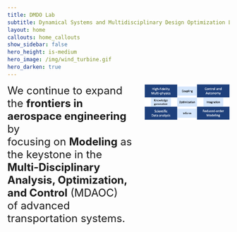 ```yaml
---
title: DMDO Lab
subtitle: Dynamical Systems and Multidisciplinary Design Optimization Lab
layout: home
callouts: home_callouts
show_sidebar: false
hero_height: is-medium
hero_image: /img/wind_turbine.gif
hero_darken: true
---
```


<div class="columns is-mobile is-centered is-vcentered">
  <div class="column is-three-fifths">
    <font size="5">We continue to expand the <b>frontiers in aerospace engineering</b> by<br>focusing on <b>Modeling</b> as the keystone in the<br><b>Multi-Disciplinary Analysis, Optimization, and Control</b> (MDAOC)<br>of advanced transportation systems.</font>
  </div>
  <div class="column">
    <a href="/research/"><img src="/img/home_sum.png" width="500"/></a>
  </div>
</div>
